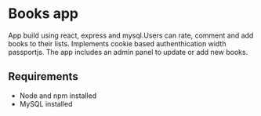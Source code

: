 # Books app
App build using react, express and mysql.Users can rate, comment and add books to their lists. Implements cookie based authenthication width passportjs. The app includes an admin panel to update or add new books.

## Requirements 
* Node and npm installed
* MySQL installed
